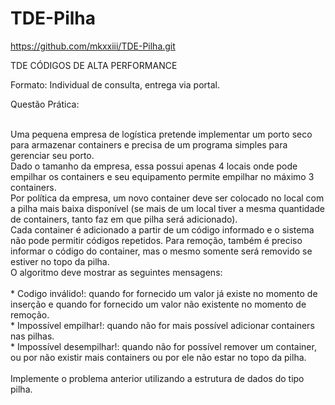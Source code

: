 # TDE-Pilha

https://github.com/mkxxiii/TDE-Pilha.git

TDE CÓDIGOS DE ALTA PERFORMANCE<br>

Formato: Individual de consulta, entrega via portal.<br>

Questão Prática:<br>

<br>
Uma pequena empresa de logística pretende implementar um porto seco para armazenar
containers e precisa de um programa simples para gerenciar seu porto.
<br>
Dado o tamanho da empresa, essa possui apenas 4 locais onde pode empilhar os containers e
seu equipamento permite empilhar no máximo 3 containers.
<br>
Por política da empresa, um novo container deve ser colocado no local com a pilha mais baixa
disponível (se mais de um local tiver a mesma quantidade de containers, tanto faz em que pilha
será adicionado).
<br>
Cada container é adicionado a partir de um código informado e o sistema não pode permitir
códigos repetidos. Para remoção, também é preciso informar o código do container, mas o
mesmo somente será removido se estiver no topo da pilha.
<br>
O algoritmo deve mostrar as seguintes mensagens:
<br>
<br>
* Codigo inválido!: quando for fornecido um valor já existe no momento de inserção e quando
for fornecido um valor não existente no momento de remoção.
<br>
* Impossível empilhar!: quando não for mais possível adicionar containers nas pilhas.
<br>
* Impossível desempilhar!: quando não for possível remover um container, ou por não existir
mais containers ou por ele não estar no topo da pilha.
<br>
<br>
Implemente o problema anterior utilizando a estrutura de dados do tipo pilha.
